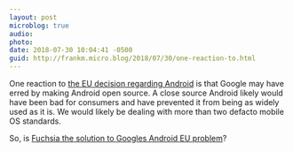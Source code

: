 ```yaml
---
layout: post
microblog: true
audio: 
photo: 
date: 2018-07-30 10:04:41 -0500
guid: http://frankm.micro.blog/2018/07/30/one-reaction-to.html
---
```

One reaction to [the EU decision regarding Android](https://www.cnbc.com/2018/07/10/eu-hits-alphabet-google-with-android-antitrust-fine.html) is that Google may have erred by making Android open source. A close source Android likely would have been bad for consumers and have prevented it from being as widely used as it is. We would likely be dealing with more than two defacto mobile OS standards.

So, is [Fuchsia the solution to Googles Android EU problem](https://www.bloomberg.com/news/articles/2018-07-19/google-team-is-said-to-plot-android-successor-draw-skepticism)? 
